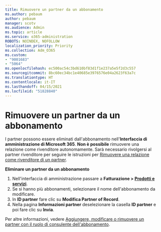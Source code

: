 ```yaml
---
title: Rimuovere un partner da un abbonamento
ms.author: pebaum
author: pebaum
manager: scotv
ms.audience: Admin
ms.topic: article
ms.service: o365-administration
ROBOTS: NOINDEX, NOFOLLOW
localization_priority: Priority
ms.collection: Adm_O365
ms.custom:
- "9001683"
- "5064"
ms.openlocfilehash: ec500ac54c3bd610bf83d1f1e237a5e5f2d3c557
ms.sourcegitcommit: 8bc60ec34bc1e40685e3976576e04a2623f63a7c
ms.translationtype: HT
ms.contentlocale: it-IT
ms.lasthandoff: 04/15/2021
ms.locfileid: "51828840"
---
```

# <a name="remove-a-partner-from-a-subscription"></a>Rimuovere un partner da un abbonamento

I partner possono essere eliminati dall'abbonamento nell'**Interfaccia di amministrazione di Microsoft 365**. **Non è possibile** rimuovere una relazione come rivenditore autonomamente. Sarà necessario rivolgersi al partner rivenditore per seguire le istruzioni per [Rimuovere una relazione come rivenditore di un partner](https://docs.microsoft.com/partner-center/remove-a-relationship).

**Eliminare un partner da un abbonamento**

1. Nell'interfaccia di amministrazione passare a **Fatturazione > [Prodotti e servizi](https://go.microsoft.com/fwlink/p/?linkid=842054)**.
2. Se si hanno più abbonamenti, selezionare il nome dell'abbonamento da modificare.
3. In **ID partner** fare clic su **Modifica Partner of Record**.
4. Nella pagina **Informazioni partner** deselezionare la casella **ID partner** e poi fare clic su **Invia**.

Per altre informazioni, vedere [Aggiungere, modificare o rimuovere un partner con il ruolo di consulente dell'abbonamento](https://docs.microsoft.com/microsoft-365/admin/misc/add-partner?view=o365-worldwide).
